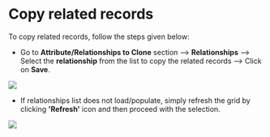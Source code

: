 # Copy related records

To copy related records, follow the steps given below:

* Go to **Attribute/Relationships to Clone** section --> **Relationships** --> Select the **relationship** from the list to copy the related records --> Click on **Save**.

![](<../../../.gitbook/assets/Clone related records\_1.png>)

* If relationships list does not load/populate, simply refresh the grid by clicking **'Refresh'** icon and then proceed with the selection.

![](../../../.gitbook/assets/Clone1\_4.2.png)

